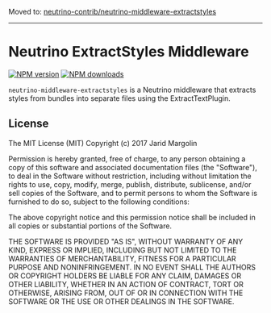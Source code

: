 Moved to: [neutrino-contrib/neutrino-middleware-extractstyles](https://github.com/jaridmargolin/neutrino-contrib/tree/master/packages/neutrino-middleware-extractstyles)

---

# Neutrino ExtractStyles Middleware
[![NPM version][npm-image]][npm-url] [![NPM downloads][npm-downloads]][npm-url]

`neutrino-middleware-extractstyles` is a Neutrino middleware that extracts styles from bundles into separate files using the ExtractTextPlugin.

[npm-image]: https://img.shields.io/npm/v/neutrino-middleware-extractstyles.svg
[npm-downloads]: https://img.shields.io/npm/dt/neutrino-middleware-extractstyles.svg
[npm-url]: https://npmjs.org/package/neutrino-middleware-extractstyles

## License

The MIT License (MIT) Copyright (c) 2017 Jarid Margolin

Permission is hereby granted, free of charge, to any person obtaining a copy of this software and associated documentation files (the "Software"), to deal in the Software without restriction, including without limitation the rights to use, copy, modify, merge, publish, distribute, sublicense, and/or sell copies of the Software, and to permit persons to whom the Software is furnished to do so, subject to the following conditions:

The above copyright notice and this permission notice shall be included in all copies or substantial portions of the Software.

THE SOFTWARE IS PROVIDED "AS IS", WITHOUT WARRANTY OF ANY KIND, EXPRESS OR IMPLIED, INCLUDING BUT NOT LIMITED TO THE WARRANTIES OF MERCHANTABILITY, FITNESS FOR A PARTICULAR PURPOSE AND NONINFRINGEMENT. IN NO EVENT SHALL THE AUTHORS OR COPYRIGHT HOLDERS BE LIABLE FOR ANY CLAIM, DAMAGES OR OTHER LIABILITY, WHETHER IN AN ACTION OF CONTRACT, TORT OR OTHERWISE, ARISING FROM, OUT OF OR IN CONNECTION WITH THE SOFTWARE OR THE USE OR OTHER DEALINGS IN THE SOFTWARE.

